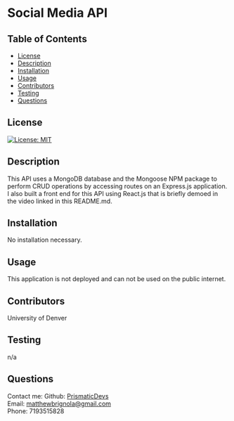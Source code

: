 # Social Media API

## Table of Contents

- [License](#license)
- [Description](#description)
- [Installation](#installation)
- [Usage](#instructions)
- [Contributors](#contributors)
- [Testing](#testing)
- [Questions](#questions)

## License

[![License: MIT](https://img.shields.io/badge/License-MIT-yellow.svg)](https://opensource.org/licenses/MIT)

## Description

This API uses a MongoDB database and the Mongoose NPM package to perform CRUD operations by accessing routes on an Express.js application. I also built a front end for this API using React.js that is briefly demoed in the video linked in this README.md.

## Installation

No installation necessary.

## Usage

This application is not deployed and can not be used on the public internet.

## Contributors

University of Denver

## Testing

n/a

## Questions

Contact me:
Github: [PrismaticDevs](https://github.com/PrismaticDevs) <br>
Email: matthewbrignola@gmail.com <br>
Phone: 7193515828 <br>
